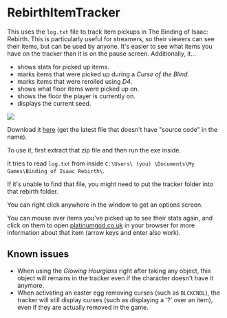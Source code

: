 RebirthItemTracker
==================

This uses the `log.txt` file to track item pickups in The Binding of Isaac: Rebirth. This is particularly useful for streamers, so their viewers can see their items, but can be used by anyone. It's easier to see what items you have on the tracker than it is on the pause screen. Additionally, it...

- shows stats for picked up items.
- marks items that were picked up during a _Curse of the Blind_.
- marks items that were rerolled using _D4_.
- shows what floor items were picked up on.
- shows the floor the player is currently on.
- displays the current seed.

![](http://i.imgur.com/zG3eV8V.png)

Download it [here](https://github.com/Hyphen-ated/RebirthItemTracker/releases) (get the latest file that doesn't have "source code" in the name).

To use it, first extract that zip file and then run the exe inside.

It tries to read `log.txt` from inside `C:\Users\ (you) \Documents\My Games\Binding of Isaac Rebirth\`.

If it's unable to find that file, you might need to put the tracker folder into that rebirth folder.

You can right click anywhere in the window to get an options screen.

You can mouse over items you've picked up to see their stats again, and click on them to open [platinumgod.co.uk](http://platinumgod.co.uk/) in your browser for more information about that item (arrow keys and enter also work).

## Known issues

* When using the _Glowing Hourglass_ right after taking any object, this object will remains in the tracker even if the character doesn't have it anymore.
* When activating an easter egg removing curses (such as `BLCKCNDL`), the tracker will still display curses (such as displaying a '?' over an item), even if they are actually removed in the game.
